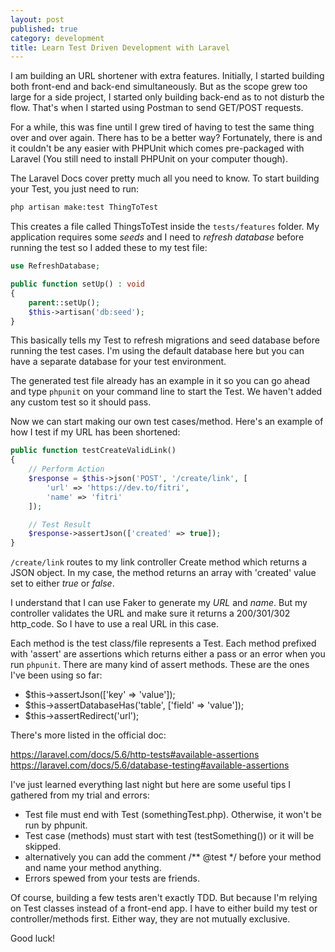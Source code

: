 ```yaml
---
layout: post
published: true
category: development
title: Learn Test Driven Development with Laravel
---
```

I am building an URL shortener with extra features. Initially, I started building both front-end and back-end simultaneously. But as the scope grew too large for a side project, I started only building back-end as to not disturb the flow. That's when I started using Postman to send GET/POST requests.

For a while, this was fine until I grew tired of having to test the same thing over and over again. There has to be a better way? Fortunately, there is and it couldn't be any easier with PHPUnit which comes pre-packaged with Laravel (You still need to install PHPUnit on your computer though).

The Laravel Docs cover pretty much all you need to know. To start building your Test, you just need to run:

``` bash
php artisan make:test ThingToTest
```

This creates a file called ThingsToTest inside the `tests/features` folder. My application requires some *seeds* and I need to *refresh database* before running the test so I added these to my test file:

``` php
use RefreshDatabase;

public function setUp() : void
{
    parent::setUp();
    $this->artisan('db:seed');
}
```

This basically tells my Test to refresh migrations and seed database before running the test cases. I'm using the default database here but you can have a separate database for your test environment.

The generated test file already has an example in it so you can go ahead and type `phpunit` on your command line to start the Test. We haven't added any custom test so it should pass.

Now we can start making our own test cases/method. Here's an example of how I test if my URL has been shortened:

``` php
public function testCreateValidLink()
{
    // Perform Action
    $response = $this->json('POST', '/create/link', [
        'url' => 'https://dev.to/fitri',
        'name' => 'fitri'
    ]);

    // Test Result
    $response->assertJson(['created' => true]);
}
```

`/create/link` routes to my link controller Create method which returns a JSON object. In my case, the method returns an array with 'created' value set to either *true* or *false*.

I understand that I can use Faker to generate my *URL* and *name*. But my controller validates the URL and make sure it returns a 200/301/302 http_code. So I have to use a real URL in this case.

Each method is the test class/file represents a Test. Each method prefixed with 'assert' are assertions which returns either a pass or an error when you run `phpunit`. There are many kind of assert methods. These are the ones I've been using so far:

* $this->assertJson(['key' => 'value']);
* $this->assertDatabaseHas('table', ['field' => 'value']);
* $this->assertRedirect('url');

There's more listed in the official doc:

https://laravel.com/docs/5.6/http-tests#available-assertions
https://laravel.com/docs/5.6/database-testing#available-assertions

I've just learned everything last night but here are some useful tips I gathered from my trial and errors:

* Test file must end with Test (somethingTest.php). Otherwise, it won't be run by phpunit.
* Test case (methods) must start with test (testSomething()) or it will be skipped.
* alternatively you can add the comment /** @test */ before your method and name your method anything.
* Errors spewed from your tests are friends.

Of course, building a few tests aren't exactly TDD. But because I'm relying on Test classes instead of a front-end app. I have to either build my test or controller/methods first. Either way, they are not mutually exclusive.

Good luck!
